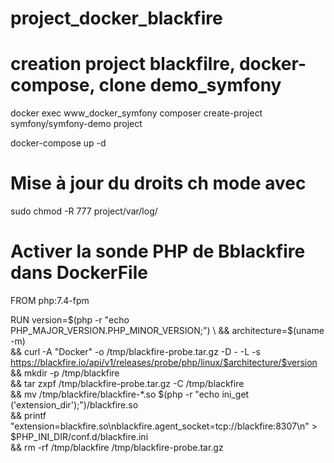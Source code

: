 # project_docker_blackfire

# creation project blackfilre, docker-compose, clone demo_symfony

docker exec www_docker_symfony composer create-project symfony/symfony-demo project

docker-compose up -d

# Mise à jour du droits ch mode avec

sudo chmod -R 777 project/var/log/

# Activer la sonde PHP de Bblackfire dans DockerFile

FROM php:7.4-fpm

RUN version=$(php -r "echo PHP_MAJOR_VERSION.PHP_MINOR_VERSION;") \
    && architecture=$(uname -m) \
 && curl -A "Docker" -o /tmp/blackfire-probe.tar.gz -D - -L -s https://blackfire.io/api/v1/releases/probe/php/linux/$architecture/$version \
 && mkdir -p /tmp/blackfire \
 && tar zxpf /tmp/blackfire-probe.tar.gz -C /tmp/blackfire \
 && mv /tmp/blackfire/blackfire-\*.so $(php -r "echo ini_get ('extension_dir');")/blackfire.so \
 && printf "extension=blackfire.so\nblackfire.agent_socket=tcp://blackfire:8307\n" > $PHP_INI_DIR/conf.d/blackfire.ini \
 && rm -rf /tmp/blackfire /tmp/blackfire-probe.tar.gz
